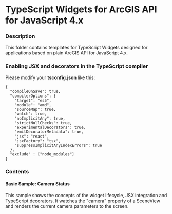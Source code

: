 # TypeScript Widgets for ArcGIS API for JavaScript 4.x

### Description
This folder contains templates for TypeScript Widgets designed for applications based on plain ArcGIS API for JavaScript 4.x.

### Enabling JSX and decorators in the TypeScript compiler
Please modify your **tsconfig.json** like this:
```
{
  "compileOnSave": true,
  "compilerOptions": {
    "target": "es5",
    "module": "amd",
    "sourceMap": true,
    "watch": true,
    "noImplicitAny": true,
    "strictNullChecks": true,
    "experimentalDecorators": true,
    "emitDecoratorMetadata": true,
    "jsx": "react",
    "jsxFactory": "tsx",
    "suppressImplicitAnyIndexErrors": true
  },
  "exclude" : ["node_modules"]
}
```

### Contents
#### Basic Sample: Camera Status
This sample shows the concepts of the widget lifecycle, JSX integration and TypeScript decorators. It watches the "camera" property of a SceneView and renders the current camera parameters to the screen.
